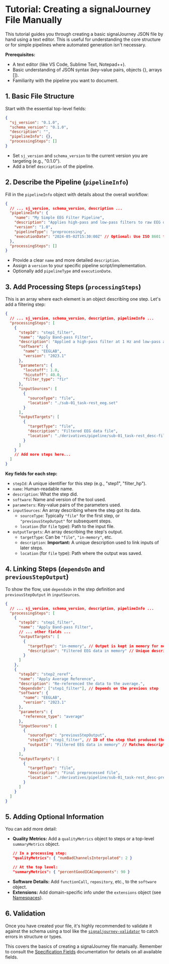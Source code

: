 # Tutorial: Creating a signalJourney File Manually

This tutorial guides you through creating a basic signalJourney JSON file by hand using a text editor. This is useful for understanding the core structure or for simple pipelines where automated generation isn't necessary.

**Prerequisites:**

*   A text editor (like VS Code, Sublime Text, Notepad++).
*   Basic understanding of JSON syntax (key-value pairs, objects {}, arrays []).
*   Familiarity with the pipeline you want to document.

## 1. Basic File Structure

Start with the essential top-level fields:

```json
{
  "sj_version": "0.1.0", 
  "schema_version": "0.1.0", 
  "description": "", 
  "pipelineInfo": {},
  "processingSteps": [] 
}
```

*   Set `sj_version` and `schema_version` to the current version you are targeting (e.g., "0.1.0").
*   Add a brief `description` of the pipeline.

## 2. Describe the Pipeline (`pipelineInfo`)

Fill in the `pipelineInfo` object with details about the overall workflow:

```json
{
  // ... sj_version, schema_version, description ...
  "pipelineInfo": {
    "name": "My Simple EEG Filter Pipeline",
    "description": "Applies high-pass and low-pass filters to raw EEG data using EEGLAB.",
    "version": "1.0", 
    "pipelineType": "preprocessing",
    "executionDate": "2024-05-02T15:30:00Z" // Optional: Use ISO 8601 format
  },
  "processingSteps": []
}
```

*   Provide a clear `name` and more detailed `description`.
*   Assign a `version` to your specific pipeline script/implementation.
*   Optionally add `pipelineType` and `executionDate`.

## 3. Add Processing Steps (`processingSteps`)

This is an array where each element is an object describing one step. Let's add a filtering step:

```json
{
  // ... sj_version, schema_version, description, pipelineInfo ...
  "processingSteps": [
    {
      "stepId": "step1_filter", 
      "name": "Apply Band-pass Filter",
      "description": "Applied a high-pass filter at 1 Hz and low-pass at 40 Hz.",
      "software": {
        "name": "EEGLAB",
        "version": "2023.1"
      },
      "parameters": {
        "locutoff": 1.0,
        "hicutoff": 40.0,
        "filter_type": "fir"
      },
      "inputSources": [
        {
          "sourceType": "file",
          "location": "./sub-01_task-rest_eeg.set"
        }
      ],
      "outputTargets": [
        {
          "targetType": "file",
          "description": "Filtered EEG data file",
          "location": "./derivatives/pipeline/sub-01_task-rest_desc-filtered_eeg.set"
        }
      ]
    }
    // Add more steps here...
  ]
}
```

**Key fields for each step:**

*   `stepId`: A unique identifier for this step (e.g., "step1", "filter_hp").
*   `name`: Human-readable name.
*   `description`: What the step did.
*   `software`: Name and version of the tool used.
*   `parameters`: Key-value pairs of the parameters used.
*   `inputSources`: An array describing where the step got its data.
    *   `sourceType`: Typically `"file"` for the first step, or `"previousStepOutput"` for subsequent steps.
    *   `location` (for `file` type): Path to the input file.
*   `outputTargets`: An array describing the step's output.
    *   `targetType`: Can be `"file"`, `"in-memory"`, etc.
    *   `description`: **Important:** A unique description used to link inputs of later steps.
    *   `location` (for `file` type): Path where the output was saved.

## 4. Linking Steps (`dependsOn` and `previousStepOutput`)

To show the flow, use `dependsOn` in the step definition and `previousStepOutput` in `inputSources`.

```json
{
  // ... sj_version, schema_version, description, pipelineInfo ...
  "processingSteps": [
    {
      "stepId": "step1_filter", 
      "name": "Apply Band-pass Filter",
      // ... other fields ...
      "outputTargets": [
        {
          "targetType": "in-memory", // Output is kept in memory for next step
          "description": "Filtered EEG data in memory" // Unique description
        }
      ]
    },
    {
      "stepId": "step2_reref",
      "name": "Apply Average Reference",
      "description": "Re-referenced the data to the average.",
      "dependsOn": ["step1_filter"], // Depends on the previous step
      "software": {
        "name": "EEGLAB",
        "version": "2023.1"
      },
      "parameters": {
        "reference_type": "average"
      },
      "inputSources": [
        {
          "sourceType": "previousStepOutput",
          "stepId": "step1_filter", // ID of the step that produced the input
          "outputId": "Filtered EEG data in memory" // Matches description in step1 outputTarget
        }
      ],
      "outputTargets": [
        {
          "targetType": "file",
          "description": "Final preprocessed file",
          "location": "./derivatives/pipeline/sub-01_task-rest_desc-preproc_eeg.set"
        }
      ]
    }
  ]
}
```

## 5. Adding Optional Information

You can add more detail:

*   **Quality Metrics:** Add a `qualityMetrics` object to steps or a top-level `summaryMetrics` object.
    ```json
    // In a processing step:
    "qualityMetrics": { "numBadChannelsInterpolated": 2 }
    
    // At the top level:
    "summaryMetrics": { "percentGoodICAComponents": 90 }
    ```
*   **Software Details:** Add `functionCall`, `repository`, etc., to the `software` object.
*   **Extensions:** Add domain-specific info under the `extensions` object (see [Namespaces](../specification/namespaces.md)).

## 6. Validation

Once you have created your file, it's highly recommended to validate it against the schema using a tool like the [`signaljourney-validator`](../guides/validator_python.md) to catch errors in structure or types.

This covers the basics of creating a signalJourney file manually. Remember to consult the [Specification Fields](../specification/fields.md) documentation for details on all available fields. 